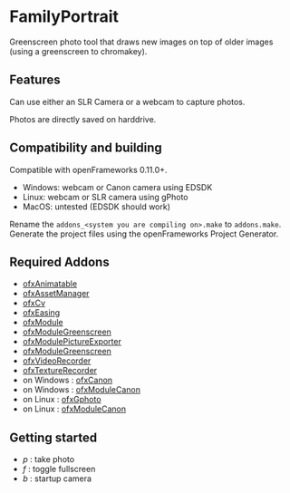 # FamilyPortrait

Greenscreen photo tool that draws new images on top of older images (using a greenscreen to chromakey).

## Features
Can use either an SLR Camera or a webcam to capture photos.

Photos are directly saved on harddrive.

## Compatibility and building

Compatible with openFrameworks 0.11.0+.

* Windows: webcam or Canon camera using EDSDK
* Linux: webcam or SLR camera using gPhoto
* MacOS: untested (EDSDK should work)

Rename the ```addons_<system you are compiling on>.make``` to ```addons.make```. Generate the project files using the openFrameworks Project Generator.

## Required Addons

* [ofxAnimatable](https://github.com/armadillu/ofxAnimatable)
* [ofxAssetManager](https://github.com/reddoLabs/ofxAssetManager)
* [ofxCv](https://github.com/kylemcdonald/ofxCv)
* [ofxEasing](https://github.com/arturoc/ofxEasing)
* [ofxModule](https://github.com/reddoLabs/ofxModule)
* [ofxModuleGreenscreen](https://github.com/reddoLabs/ofxModuleGreenscreen)
* [ofxModulePictureExporter](https://github.com/reddoLabs/ofxModulePictureExporter)
* [ofxModuleGreenscreen](https://github.com/reddoLabs/ofxModuleGreenscreen)
* [ofxVideoRecorder](https://github.com/brinoausrino/ofxVideoRecorder)
* [ofxTextureRecorder](https://github.com/brinoausrino/ofxTextureRecorder)
* on Windows : [ofxCanon](https://github.com/brinoausrino/ofxCanon)
* on Windows : [ofxModuleCanon](https://github.com/reddoLabs/ofxModuleCanon)
* on Linux : [ofxGphoto](https://github.com/brinoausrino/ofxGphoto)
* on Linux : [ofxModuleCanon](https://github.com/reddoLabs/ofxModuleGphoto)

## Getting started

* *p* : take photo
* *f* : toggle fullscreen
* *b* : startup camera
